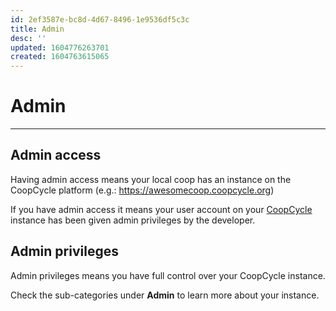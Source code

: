 ```yaml
---
id: 2ef3587e-bc8d-4d67-8496-1e9536df5c3c
title: Admin
desc: ''
updated: 1604776263701
created: 1604763615065
---
```


# Admin
---

## Admin access

Having admin access means your local coop has an instance on the CoopCycle platform (e.g.: https://awesomecoop.coopcycle.org)

If you have admin access it means your user account on your [CoopCycle](https://coopcycle.org/en/) instance has been given admin privileges by the developer. 


## Admin privileges

Admin privileges means you have full control over your CoopCycle instance. 

Check the sub-categories under **Admin** to learn more about your instance.